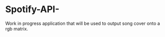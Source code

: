 # Spotify-API-
Work in progress application that will be used to output song cover onto a rgb matrix. 

